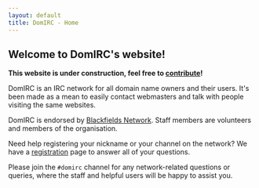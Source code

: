 ```yaml
---
layout: default
title: DomIRC - Home
---
```


## Welcome to DomIRC's website!

**This website is under construction, feel free to [contribute](https://github.com/DomIRC/domirc.github.io)!**

DomIRC is an IRC network for all domain name owners and their users. It's been made as a mean to easily contact webmasters and talk with people visiting the same websites.
 
DomIRC is endorsed by [Blackfields Network](https://blackfields.net). Staff members are volunteers and members of the organisation.

Need help registering your nickname or your channel on the network? We have a [registration](registration) page to answer all of your questions.

Please join the `#domirc` channel for any network-related questions or queries, where the staff and helpful users will be happy to assist you.